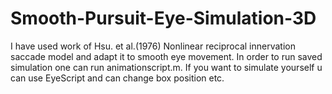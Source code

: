 # Smooth-Pursuit-Eye-Simulation-3D

I have used work of Hsu. et al.(1976) Nonlinear reciprocal innervation saccade model and adapt it to smooth eye movement.
In order to run saved simulation one can run animationscript.m. 
If you want to simulate yourself u can use EyeScript and can change box position etc.


